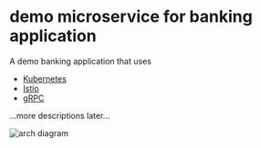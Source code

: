 # demo microservice for banking application

A demo banking application that uses
* [Kubernetes](https://kubernetes.io)
* [Istio](https://istio.io)
* [gRPC](https://grpc.io/)

...more descriptions later...

![arch diagram](docs/architecture.png "Architecture Diagram")
